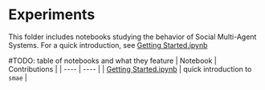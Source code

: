 # Experiments

This folder includes notebooks studying the behavior of Social Multi-Agent Systems. For a quick introduction, see [Getting Started.ipynb]()

\#TODO: table of notebooks and what they feature
| Notebook | Contributions |
| ---- | ---- |
| [Getting Started.ipynb]() | quick introduction to `smae` |